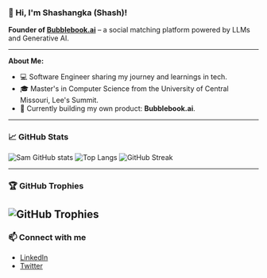 ### 👋 Hi, I'm Shashangka (Shash)!  
**Founder of [Bubblebook.ai](https://bubblebook.ai)** – a social matching platform powered by LLMs and Generative AI.

---

**About Me:**  
- 💻 Software Engineer sharing my journey and learnings in tech.  
- 🎓 Master's in Computer Science from the University of Central Missouri, Lee's Summit.  
- 🚀 Currently building my own product: **Bubblebook.ai**.  

---

### 📈 GitHub Stats
![Sam GitHub stats](https://github-readme-stats.vercel.app/api?username=swat-77&count_private=true&show_icons=true&theme=radical&hide_rank=false)
![Top Langs](https://github-readme-stats.vercel.app/api/top-langs/?username=shashangka-upadhyaya&layout=compact&theme=radical)
![GitHub Streak](https://github-readme-streak-stats.herokuapp.com/?user=shashangka-upadhyaya&theme=radical)

---

### 🏆 GitHub Trophies

![GitHub Trophies](https://github-profile-trophy.vercel.app/?username=shashangka-upadhyaya&theme=radical)
---

### 📫 Connect with me
- [LinkedIn](https://www.linkedin.com/in/shashangka-upadhyaya/)
- [Twitter](https://twitter.com/shashangka_up)
